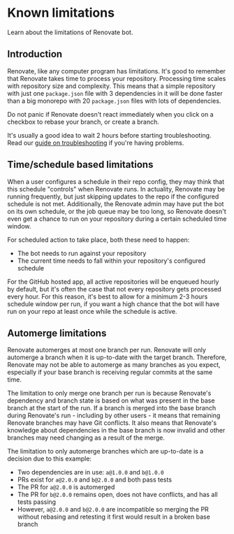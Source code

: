 # Known limitations

Learn about the limitations of Renovate bot.

## Introduction

Renovate, like any computer program has limitations.
It's good to remember that Renovate takes time to process your repository.
Processing time scales with repository size and complexity.
This means that a simple repository with just one `package.json` file with 3 dependencies in it will be done faster than a big monorepo with 20 `package.json` files with lots of dependencies.

Do not panic if Renovate doesn't react immediately when you click on a checkbox to rebase your branch, or create a branch.

It's usually a good idea to wait 2 hours before starting troubleshooting.
Read our [guide on troubleshooting](https://docs.renovatebot.com/troubleshooting/) if you're having problems.

## Time/schedule based limitations

When a user configures a schedule in their repo config, they may think that this schedule "controls" when Renovate runs.
In actuality, Renovate may be running frequently, but just skipping updates to the repo if the configured schedule is not met.
Additionally, the Renovate admin may have put the bot on its own schedule, or the job queue may be too long, so Renovate doesn't even get a chance to run on your repository during a certain scheduled time window.

For scheduled action to take place, both these need to happen:
- The bot needs to run against your repository
- The current time needs to fall within your repository's configured schedule

For the GitHub hosted app, all active repositories will be enqueued hourly by default, but it's often the case that not every repository gets processed every hour.
For this reason, it's best to allow for a minimum 2-3 hours schedule window per run, if you want a high chance that the bot will have run on your repo at least once while the schedule is active.

## Automerge limitations

Renovate automerges at most one branch per run.
Renovate will only automerge a branch when it is up-to-date with the target branch.
Therefore, Renovate may not be able to automerge as many branches as you expect, especially if your base branch is receiving regular commits at the same time.

The limitation to only merge one branch per run is because Renovate's dependency and branch state is based on what was present in the base branch at the start of the run.
If a branch is merged into the base branch during Renovate's run - including by other users - it means that remaining Renovate branches may have Git conflicts.
It also means that Renovate's knowledge about dependencies in the base branch is now invalid and other branches may need changing as a result of the merge.

The limitation to only automerge branches which are up-to-date is a decision due to this example:
- Two dependencies are in use: `a@1.0.0` and `b@1.0.0`
- PRs exist for `a@2.0.0` and `b@2.0.0` and both pass tests
- The PR for `a@2.0.0` is automerged
- The PR for `b@2.0.0` remains open, does not have conflicts, and has all tests passing
- However, `a@2.0.0` and `b@2.0.0` are incompatible so merging the PR without rebasing and retesting it first would result in a broken base branch
